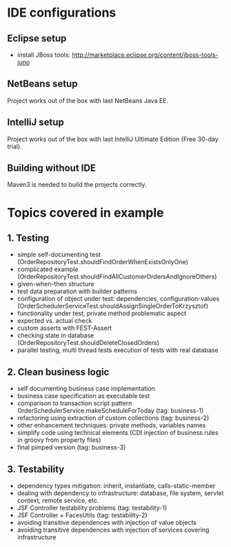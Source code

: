 # IDE configurations

## Eclipse setup
- install JBoss tools: http://marketplace.eclipse.org/content/jboss-tools-juno

## NetBeans setup
Project works out of the box with last NetBeans Java EE.

## IntelliJ setup
Project works out of the box with last IntelliJ Ultimate Edition (Free 30-day trial).

## Building without IDE
Maven3 is needed to build the projects correctly.

# Topics covered in example

## 1. Testing
- simple self-documenting test (OrderRepositoryTest.shouldFindOrderWhenExistsOnlyOne)
- complicated example (OrderRepositoryTest.shouldFindAllCustomerOrdersAndIgnoreOthers)
- given-when-then structure
- test data preparation with builder patterns
- configuration of object under test: dependencies, configuration-values (OrderSchedulerServiceTest.shouldAssignSingleOrderToKrzysztof)
- functionality under test, private method problematic aspect
- expected vs. actual check
- custom asserts with FEST-Assert
- checking state in database (OrderRepositoryTest.shouldDeleteClosedOrders)
- parallel testing, multi thread tests execution of tests with real database

## 2. Clean business logic
- self documenting business case implementation
- business case specification as executable test
- comparison to transaction script pattern OrderSchedulerService.makeScheduleForToday (tag: business-1)
- refactoring using extraction of custom collections (tag: business-2)
- other enhancement techniques: private methods, variables names
- simplify code using technical elements (CDI injection of business rules in groovy from property files)
- final pimped version (tag: business-3)

## 3. Testability
- dependency types mitigation: inherit, instantiate, calls-static-member
- dealing with dependency to infrastructure: database, file system, servlet context, remote service, etc.
- JSF Controller testability problems (tag: testability-1)
- JSF Controller + FacesUtils (tag: testability-2)
- avoiding transitive dependences with injection of value objects
- avoiding transitive dependences with injection of services covering infrastructure

